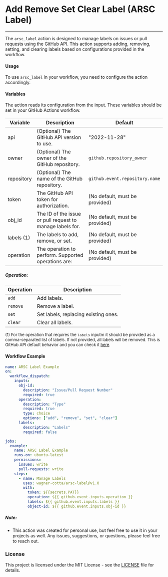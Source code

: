 # Add Remove Set Clear Label (ARSC Label)

------

The `arsc_label` action is designed to manage labels on issues or pull requests using the GitHub API. This action supports adding, removing, setting, and clearing labels based on configurations provided in the workflow.

#### Usage

To use `arsc_label` in your workflow, you need to configure the action accordingly.

#### Variables

The action reads its configuration from the input. These variables should be set in your GitHub Actions workflow.

| Variable   | Description                                               | Default                        |
| ---------- | --------------------------------------------------------- | ------------------------------ |
| api        | (Optional) The GitHub API version to use.                 | "2022-11-28"                   |
| owner      | (Optional) The owner of the GitHub repository.            | `github.repository_owner`      |
| repository | (Optional) The name of the GitHub repository.             | `github.event.repository.name` |
| token      | The GitHub API token for authorization.                   | (No default, must be provided) |
| obj_id     | The ID of the issue or pull request to manage labels for. | (No default, must be provided) |
| labels (1) | The labels to add, remove, or set.                        | (No default, must be provided) |
| operation  | The operation to perform. Supported operations are:       | (No default, must be provided) |

##### Operation:
| Operation | Description                          |
| --------- | ------------------------------------ |
| `add`     | Add labels.                          |
| `remove`  | Remove a label.                      |
| `set`     | Set labels, replacing existing ones. |
| `clear`   | Clear all labels.                    |

<font size="2">(1) For the operation that requires the `labels` inputm it should be provided as a comma-separated list of labels. If not provided, all labels will be removed. This is GitHub API default behavior and you can check it [here](https://docs.github.com/en/rest/issues/labels?apiVersion=2022-11-28).</font>

#### Workflow Example

```yaml
name: ARSC Label Example
on:
  workflow_dispatch:
    inputs:
      obj-id:
        description: "Issue/Pull Request Number"
        required: true
      operation:
        description: "Type"
        required: true
        type: choice
        options: ["add", "remove", "set", "clear"]
      labels:
        description: "Labels"
        required: false

jobs:
  example:
    name: ARSC Label Example
    runs-on: ubuntu-latest
    permissions:
      issues: write
      pull-requests: write
    steps:
      - name: Manage Labels
        uses: wagner-cotta/arsc-label@v1.0
        with:
          token: ${{secrets.PAT}}
          operation: ${{ github.event.inputs.operation }}
          labels: ${{ github.event.inputs.labels }}
          object-id: ${{ github.event.inputs.obj-id }}
```

##### Note:
- This action was created for personal use, but feel free to use it in your projects as well. 
  Any issues, suggestions, or questions, please feel free to reach out.


### License

This project is licensed under the MIT License - see the [LICENSE](LICENSE) file for details.